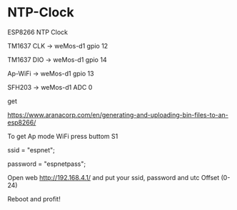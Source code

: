 # NTP-Clock

ESP8266 NTP Clock

TM1637 CLK -> weMos-d1 gpio 12

TM1637 DIO -> weMos-d1 gpio 14

Ap-WiFi -> weMos-d1 gpio 13

SFH203  -> weMos-d1 ADC 0


get 

https://www.aranacorp.com/en/generating-and-uploading-bin-files-to-an-esp8266/

To get Ap mode WiFi press buttom S1

 ssid = "espnet";
 
 password = "espnetpass";
 
 Open web http://192.168.4.1/ and put your ssid, password and utc Offset (0-24)
 
 Reboot and profit!
